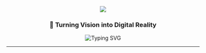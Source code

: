 <!-- 🌟 Ultra Premium Animated Header -->
<p align="center">
  <img src="https://capsule-render.vercel.app/api?type=waving&color=0:667eea,20:764ba2,40:8e44ad,60:9b59b6,80:8e44ad,100:667eea&height=350&section=header&text=Hi%20👋,%20I'm%20Madhawa&fontSize=48&fontColor=ffffff&animation=twinkling&fontAlignY=30&desc=Full%20Stack%20Developer%20%7C%20Digital%20Creator&descSize=22&descAlignY=80&stroke=ffffff&strokeWidth=2&fontFamily=Fira%20Code&duration=500&scale=1" />
</p>

<h3 align="center">💫 Turning Vision into Digital Reality</h3>

<p align="center">
  <img src="https://readme-typing-svg.herokuapp.com?font=Fira+Code&weight=600&size=26&duration=5000&pause=1000&color=667EEA&center=true&vCenter=true&width=700&lines=Full+Stack+Developer;Creative+Problem+Solver;Clean+Code+Enthusiast;Continuous+Learner;UI%2FUX+Lover;Open+Source+Contributor;Tech+Innovator;Digital+Storyteller" alt="Typing SVG" />
</p>

---
